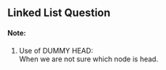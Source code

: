 ## Linked List Question

#### Note:
1. Use of DUMMY HEAD:  
When we are not sure which node is head.